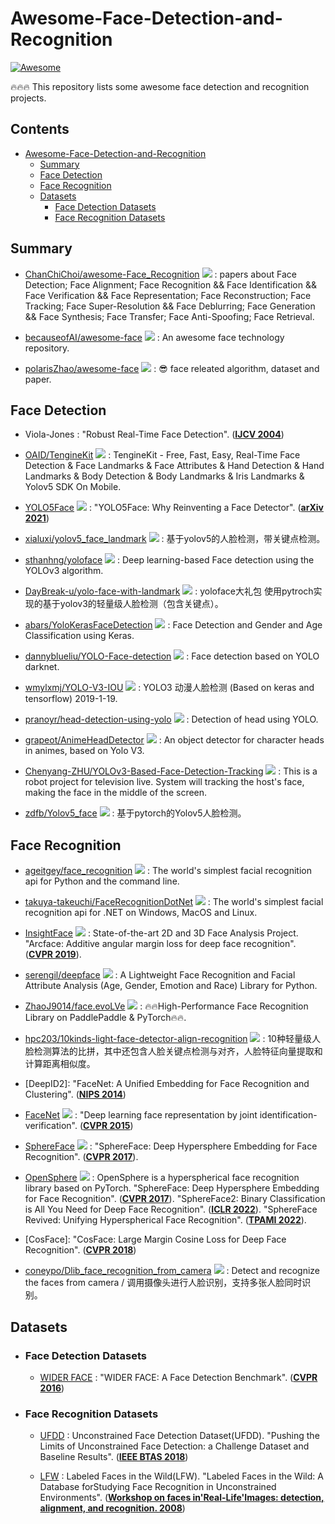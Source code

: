 # Awesome-Face-Detection-and-Recognition
[![Awesome](https://cdn.rawgit.com/sindresorhus/awesome/d7305f38d29fed78fa85652e3a63e154dd8e8829/media/badge.svg)](https://github.com/sindresorhus/awesome)

🔥🔥🔥 This repository lists some awesome face detection and recognition projects.

## Contents
- [Awesome-Face-Detection-and-Recognition](#awesome-face-detection-and-recognition)
    - [Summary](#summary)
    - [Face Detection](#face-detection)
    - [Face Recognition](#face-recognition)
    - [Datasets](#datasets)
      - [Face Detection Datasets](#face-detection-datasets)
      - [Face Recognition Datasets](#face-recognition-datasets)

## Summary

  - [ChanChiChoi/awesome-Face_Recognition](https://github.com/ChanChiChoi/awesome-Face_Recognition) <img src="https://img.shields.io/github/stars/ChanChiChoi/awesome-Face_Recognition?style=social"/> : papers about Face Detection; Face Alignment; Face Recognition && Face Identification && Face Verification && Face Representation; Face Reconstruction; Face Tracking; Face Super-Resolution && Face Deblurring; Face Generation && Face Synthesis; Face Transfer; Face Anti-Spoofing; Face Retrieval. 

  - [becauseofAI/awesome-face](https://github.com/becauseofAI/awesome-face) <img src="https://img.shields.io/github/stars/becauseofAI/awesome-face?style=social"/> : An awesome face technology repository. 

  - [polarisZhao/awesome-face](https://github.com/polarisZhao/awesome-face) <img src="https://img.shields.io/github/stars/polarisZhao/awesome-face?style=social"/> : 😎 face releated algorithm, dataset and paper. 



## Face Detection

  - Viola-Jones : "Robust Real-Time Face Detection". (**[IJCV 2004](https://link.springer.com/article/10.1023/B:VISI.0000013087.49260.fb)**)

  - [OAID/TengineKit](https://github.com/OAID/TengineKit) <img src="https://img.shields.io/github/stars/OAID/TengineKit?style=social"/> : TengineKit - Free, Fast, Easy, Real-Time Face Detection & Face Landmarks & Face Attributes & Hand Detection & Hand Landmarks & Body Detection & Body Landmarks & Iris Landmarks & Yolov5 SDK On Mobile. 

  - [YOLO5Face](https://github.com/deepcam-cn/yolov5-face) <img src="https://img.shields.io/github/stars/deepcam-cn/yolov5-face?style=social"/> : "YOLO5Face: Why Reinventing a Face Detector". (**[arXiv 2021](https://arxiv.org/abs/2105.12931)**)

  - [xialuxi/yolov5_face_landmark](https://github.com/xialuxi/yolov5_face_landmark) <img src="https://img.shields.io/github/stars/xialuxi/yolov5_face_landmark?style=social"/> : 基于yolov5的人脸检测，带关键点检测。

  - [sthanhng/yoloface](https://github.com/sthanhng/yoloface) <img src="https://img.shields.io/github/stars/sthanhng/yoloface?style=social"/> : Deep learning-based Face detection using the YOLOv3 algorithm. 

  - [DayBreak-u/yolo-face-with-landmark](https://github.com/DayBreak-u/yolo-face-with-landmark) <img src="https://img.shields.io/github/stars/DayBreak-u/yolo-face-with-landmark?style=social"/> : yoloface大礼包 使用pytroch实现的基于yolov3的轻量级人脸检测（包含关键点）。

  - [abars/YoloKerasFaceDetection](https://github.com/abars/YoloKerasFaceDetection) <img src="https://img.shields.io/github/stars/abars/YoloKerasFaceDetection?style=social"/> : Face Detection and Gender and Age Classification using Keras.

  - [dannyblueliu/YOLO-Face-detection](https://github.com/dannyblueliu/YOLO-Face-detection) <img src="https://img.shields.io/github/stars/dannyblueliu/YOLO-Face-detection?style=social"/> : Face detection based on YOLO darknet.

  - [wmylxmj/YOLO-V3-IOU](https://github.com/wmylxmj/YOLO-V3-IOU) <img src="https://img.shields.io/github/stars/wmylxmj/YOLO-V3-IOU?style=social"/> : YOLO3 动漫人脸检测 (Based on keras and tensorflow) 2019-1-19.

  - [pranoyr/head-detection-using-yolo](https://github.com/pranoyr/head-detection-using-yolo) <img src="https://img.shields.io/github/stars/pranoyr/head-detection-using-yolo?style=social"/> : Detection of head using YOLO.

  - [grapeot/AnimeHeadDetector](https://github.com/grapeot/AnimeHeadDetector) <img src="https://img.shields.io/github/stars/grapeot/AnimeHeadDetector?style=social"/> : An object detector for character heads in animes, based on Yolo V3.

  - [Chenyang-ZHU/YOLOv3-Based-Face-Detection-Tracking](https://github.com/Chenyang-ZHU/YOLOv3-Based-Face-Detection-Tracking) <img src="https://img.shields.io/github/stars/Chenyang-ZHU/YOLOv3-Based-Face-Detection-Tracking?style=social"/> : This is a robot project for television live. System will tracking the host's face, making the face in the middle of the screen.

  - [zdfb/Yolov5_face](https://github.com/zdfb/Yolov5_face) <img src="https://img.shields.io/github/stars/zdfb/Yolov5_face?style=social"/> : 基于pytorch的Yolov5人脸检测。



## Face Recognition

 - [ageitgey/face_recognition](https://github.com/ageitgey/face_recognition) <img src="https://img.shields.io/github/stars/ageitgey/face_recognition?style=social"/> : The world's simplest facial recognition api for Python and the command line. 

  - [takuya-takeuchi/FaceRecognitionDotNet](https://github.com/takuya-takeuchi/FaceRecognitionDotNet) <img src="https://img.shields.io/github/stars/takuya-takeuchi/FaceRecognitionDotNet?style=social"/> : The world's simplest facial recognition api for .NET on Windows, MacOS and Linux. 

  - [InsightFace](https://github.com/deepinsight/insightface) <img src="https://img.shields.io/github/stars/deepinsight/insightface?style=social"/> : State-of-the-art 2D and 3D Face Analysis Project. "Arcface: Additive angular margin loss for deep face recognition". (**[CVPR 2019](https://openaccess.thecvf.com/content_CVPR_2019/html/Deng_ArcFace_Additive_Angular_Margin_Loss_for_Deep_Face_Recognition_CVPR_2019_paper.html)**).

  - [serengil/deepface](https://github.com/serengil/deepface) <img src="https://img.shields.io/github/stars/serengil/deepface?style=social"/> : A Lightweight Face Recognition and Facial Attribute Analysis (Age, Gender, Emotion and Race) Library for Python.

  - [ZhaoJ9014/face.evoLVe](https://github.com/ZhaoJ9014/face.evoLVe) <img src="https://img.shields.io/github/stars/ZhaoJ9014/face.evoLVe?style=social"/> : 🔥🔥High-Performance Face Recognition Library on PaddlePaddle & PyTorch🔥🔥.

  - [hpc203/10kinds-light-face-detector-align-recognition](https://github.com/hpc203/10kinds-light-face-detector-align-recognition) <img src="https://img.shields.io/github/stars/hpc203/10kinds-light-face-detector-align-recognition?style=social"/> : 10种轻量级人脸检测算法的比拼，其中还包含人脸关键点检测与对齐，人脸特征向量提取和计算距离相似度。

  - [DeepID2]: "FaceNet: A Unified Embedding for Face Recognition and Clustering". (**[NIPS 2014](https://proceedings.neurips.cc/paper/2014/hash/e5e63da79fcd2bebbd7cb8bf1c1d0274-Abstract.html)**)

  - [FaceNet](https://github.com/davidsandberg/facenet) <img src="https://img.shields.io/github/stars/davidsandberg/facenet?style=social"/> : "Deep learning face representation by joint identification-verification". (**[CVPR 2015](https://www.cv-foundation.org/openaccess/content_cvpr_2015/html/Schroff_FaceNet_A_Unified_2015_CVPR_paper.html)**)

  - [SphereFace](https://github.com/wy1iu/sphereface) <img src="https://img.shields.io/github/stars/wy1iu/sphereface?style=social"/> : "SphereFace: Deep Hypersphere Embedding for Face Recognition". (**[CVPR 2017](https://openaccess.thecvf.com/content_cvpr_2017/html/Liu_SphereFace_Deep_Hypersphere_CVPR_2017_paper.html)**).

  - [OpenSphere](https://github.com/ydwen/opensphere) <img src="https://img.shields.io/github/stars/ydwen/opensphere?style=social"/> : OpenSphere is a hyperspherical face recognition library based on PyTorch. "SphereFace: Deep Hypersphere Embedding for Face Recognition". (**[CVPR 2017](https://openaccess.thecvf.com/content_cvpr_2017/html/Liu_SphereFace_Deep_Hypersphere_CVPR_2017_paper.html)**). "SphereFace2: Binary Classification is All You Need for Deep Face Recognition". (**[ICLR 2022](https://wyliu.com/papers/sphereface2_ICLR22.pdf)**). "SphereFace Revived: Unifying Hyperspherical Face Recognition". (**[TPAMI 2022](https://wyliu.com/papers/spherefacer_v3_TPAMI.pdf)**). 

  - [CosFace]: "CosFace: Large Margin Cosine Loss for Deep Face Recognition". (**[CVPR 2018](https://openaccess.thecvf.com/content_cvpr_2018/html/Wang_CosFace_Large_Margin_CVPR_2018_paper.html)**)

  - [coneypo/Dlib_face_recognition_from_camera](https://github.com/coneypo/Dlib_face_recognition_from_camera) <img src="https://img.shields.io/github/stars/coneypo/Dlib_face_recognition_from_camera?style=social"/> : Detect and recognize the faces from camera / 调用摄像头进行人脸识别，支持多张人脸同时识别。


## Datasets

  - ### Face Detection Datasets

    - [WIDER FACE](http://shuoyang1213.me/WIDERFACE/) : "WIDER FACE: A Face Detection Benchmark". (**[CVPR 2016](https://openaccess.thecvf.com/content_cvpr_2016/html/Yang_WIDER_FACE_A_CVPR_2016_paper.html)**)


  - ### Face Recognition Datasets

    - [UFDD](https://ufdd.info/) : Unconstrained Face Detection Dataset(UFDD). "Pushing the Limits of Unconstrained Face Detection: a Challenge Dataset and Baseline Results". (**[IEEE BTAS 2018](https://ieeexplore.ieee.org/abstract/document/8698561l)**)

    - [LFW](http://vis-www.cs.umass.edu/lfw/) : Labeled Faces in the Wild(LFW). "Labeled Faces in the Wild: A Database forStudying Face Recognition in Unconstrained Environments". (**[Workshop on faces in'Real-Life'Images: detection, alignment, and recognition. 2008](https://hal.inria.fr/inria-00321923/)**)